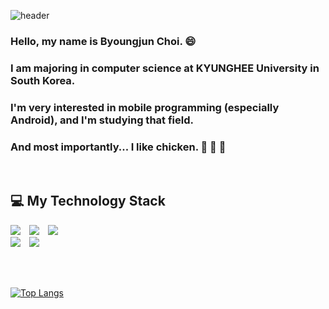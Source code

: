 ![header](https://capsule-render.vercel.app/api?type=waving&color=gradient&customColorList=0,2,2,5,30&fontColor=ffffff&height=300&section=header&text=Byoungjun&fontSize=90&fontAlign=70)

### Hello, my name is Byoungjun Choi. :smile:
### I am majoring in computer science at KYUNGHEE University in South Korea.
### I'm very interested in mobile programming (especially Android), and I'm studying that field.
### And most importantly... I like chicken. :chicken: :chicken: :chicken:

<br/>

##  :computer: My Technology Stack

<img src="https://img.shields.io/badge/Kotlin-7F52FF?style=for-the-badge&logo=kotlin&logoColor=white"> <img src="https://img.shields.io/badge/JAVA-FF4500?style=for-the-badge&logo=Java&logoColor=white"> <img src="https://img.shields.io/badge/Python-3776AB?style=for-the-badge&logo=Python&logoColor=white">
<br/>
<img src="https://img.shields.io/badge/github-181717?style=for-the-badge&logo=github&logoColor=white"> <img src="https://img.shields.io/badge/linux-FCC624?style=for-the-badge&logo=linux&logoColor=black">

<br/>
<br/>

[![Top Langs](https://github-readme-stats.vercel.app/api/top-langs/?username=Duck-jun99&langs_count=8&&hide_progress=true&border_color=f5f5dc&theme=transparent&title_color=ffffff&text_color=ffffff)](https://github.com/Duck-jun99/github-readme-stats)

<!--
![Anurag's GitHub stats](https://github-readme-stats.vercel.app/api?username=Duck-jun99&show_icons=true&theme=solarized-light)
-->

